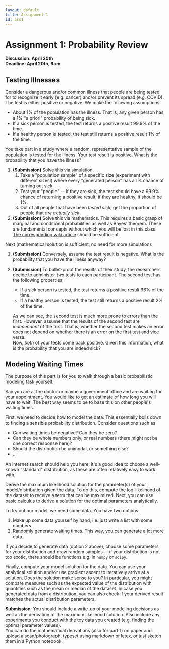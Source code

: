 ```yaml
---
layout: default
title: Assignment 1
id: ass1
---
```



# Assignment 1: Probability Review
**Discussion: April 20th**  
**Deadline: April 20th, 9am**


## Testing Illnesses
Consider a dangerous and/or common illness that people are being tested for to
recognize it early (e.g. cancer) and/or prevent its spread (e.g. COVID). The test
is either positive or negative. We make the following assumptions:

- About 1% of the population has the illness. That is, any given person has a
1% "a priori" probability of being sick.
- If a sick person is tested, the test returns a positive result 99.9% of the 
  time.
- If a healthy person is tested, the test still returns a positive result 1% of the 
  time.

You take part in a study where a random, representative sample of the population
is tested for the illness. Your test result is positive. What is the probability
that you have the illness?
1. **(Submission)** Solve this via simulation. 
   1. Take a "population sample" of a specific size
   (experiment with different sizes!) where every "generated person" has a 1% 
    chance of turning out sick.  
   2. Test your "people" -- if they are sick, the test should have a 99.9% chance
    of returning a positive result; if they are healthy, it should be 1%.
   3. Out of all people that have been _tested sick_, get the proportion of people
    that _are actually sick_.
2. **(Submission)** Solve this via mathematics. This requires a basic grasp of marginal and conditional 
   probabilities as well as Bayes' theorem. These are fundamental concepts without which
   you will be lost in this class! [The corresponding wiki article](https://en.wikipedia.org/wiki/Bayes%27_theorem)
   should be sufficient.
   
Next (mathematical solution is sufficient, no need for more simulation):
1. **(Submission)** Conversely, assume the test result is negative. What is the probability that
you have the illness anyway?
2. **(Submission)** To bullet-proof the results of their study, the researchers decide to 
   administer _two_ tests to each participant. The second test has the following
   properties:
   - If a sick person is tested, the test returns a positive result 96% of the
    time.
   - If a healthy person is tested, the test still returns a positive result 2%
    of the time.  
     
   As we can see, the second test is much more prone to errors than the first.
   However, assume that the results of the second test are _independent_ of the
   first. That is, whether the second test makes an error does not depend
   on whether there is an error on the first test and vice versa.  
   Now, _both_ of your tests come back positive. Given this information,
   what is the probability that you are indeed sick?
   

## Modeling Waiting Times

The purpose of this part is for you to walk through a basic probabilistic 
modeling task yourself.

Say you are at the doctor or maybe a government office and are waiting for your
appointment. You would like to get an estimate of how long you will have to wait. The
best way seems to be to base this on other people's waiting times.


First, we need to decide how to model the data. This essentially boils down to
finding a sensible probability distribution. Consider questions such as
- Can waiting times be negative? Can they be zero?
- Can they be whole numbers only, or real numbers (there might not be one correct
response here)?
- Should the distribution be unimodal, or something else?
- ...

An internet search should help you here; it's a good idea to choose a well-known
"standard" distribution, as these are often relatively easy to work with.

Derive the maximum likelihood solution for the
parameter(s) of your model/distribution given the data. To do this, compute the
log-likelihood of the dataset to receive a term that can be maximized. Next, you
can use basic calculus to derive a solution for the optimal parameters analytically.


To try out our model, we need some data. You have two options:
1. Make up some data yourself by hand, i.e. just write a list with some numbers.
2. Randomly generate waiting times. This way, you can generate a lot more data.


If you decide to generate data (option 2 above), choose some parameters for your
distribution and draw random samples -- if your distribution is not too exotic, there
should be functions e.g. in `numpy` or `scipy`.

Finally, compute your model solution for the data. You can use your analytical solution
and/or use gradient ascent to iteratively
arrive at a solution. Does the solution make sense to you? In particular, you might
compare measures such as the expected value of the distribution with quantities such as
the mean or median of the dataset. In case you generated data from a distribution,
you can also check if your derived result matches the actual distribution parameters.

**Submission**: You should include a write-up of your modeling decisions as well
as the derivation of the maximum likelihood solution. Also include any experiments
you conduct with the toy data you created (e.g. finding the optimal parameter values).  
You can do the mathematical derivations (also for part 1) on paper
and upload a scan/photograph, typeset using markdown or latex, or just sketch
them in a Python notebook.
